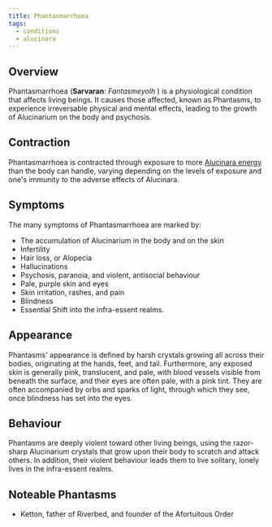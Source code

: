 ```yaml
---
title: Phantasmarrhoea
tags:
  - conditions
  - alucinara
---
```

## Overview
Phantasmarrhoea (**Sarvaran**: *Fantasmeyolh* ) is a physiological condition that affects living beings. It causes those affected, known as Phantasms, to experience irreversable physical and mental effects, leading to the growth of Alucinarium on the body and psychosis.
## Contraction
Phantasmarrhoea is contracted through exposure to more [Alucinara energy](cosmology/alucinara.md) than the body can handle, varying depending on the levels of exposure and one's immunity to the adverse effects of Alucinara.
## Symptoms
The many symptoms of Phantasmarrhoea are marked by:
- The accumulation of Alucinarium in the body and on the skin
- Infertility
- Hair loss, or Alopecia
- Hallucinations
- Psychosis, paranoia, and violent, antisocial behaviour 
- Pale, purple skin and eyes
- Skin irritation, rashes, and pain
- Blindness
- Essential Shift into the infra-essent realms.
## Appearance
Phantasms' appearance is defined by harsh crystals growing all across their bodies, originating at the hands, feet, and tail. Furthermore, any exposed skin is generally pink, translucent, and pale, with blood vessels visible from beneath the surface, and their eyes are often pale, with a pink tint. They are often accompanied by orbs and sparks of light, through which they see, once blindness has set into the eyes.
## Behaviour
Phantasms are deeply violent toward other living beings, using the razor-sharp Alucinarium crystals that grow upon their body to scratch and attack others. In addition, their violent behaviour leads them to live solitary, lonely lives in the infra-essent realms.
## Noteable Phantasms
- Ketton, father of Riverbed, and founder of the Afortuitous Order